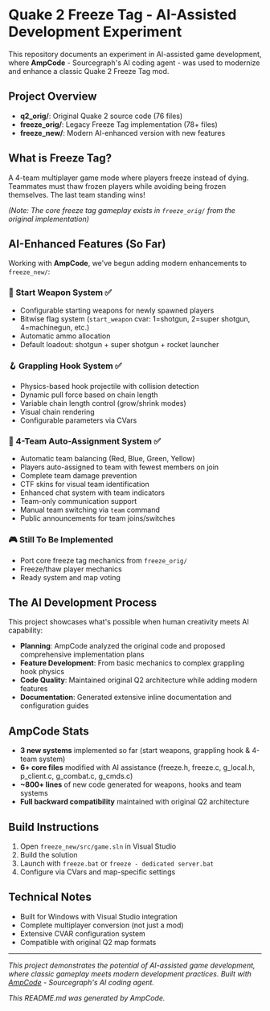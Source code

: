# Quake 2 Freeze Tag - AI-Assisted Development Experiment

This repository documents an experiment in AI-assisted game development, where **AmpCode** - Sourcegraph's AI coding agent - was used to modernize and enhance a classic Quake 2 Freeze Tag mod.

## Project Overview

- **q2_orig/**: Original Quake 2 source code (76 files)
- **freeze_orig/**: Legacy Freeze Tag implementation (78+ files)  
- **freeze_new/**: Modern AI-enhanced version with new features

## What is Freeze Tag?

A 4-team multiplayer game mode where players freeze instead of dying. Teammates must thaw frozen players while avoiding being frozen themselves. The last team standing wins!

*(Note: The core freeze tag gameplay exists in `freeze_orig/` from the original implementation)*

## AI-Enhanced Features (So Far)

Working with **AmpCode**, we've begun adding modern enhancements to `freeze_new/`:

### 🎯 Start Weapon System ✅
- Configurable starting weapons for newly spawned players
- Bitwise flag system (`start_weapon` cvar: 1=shotgun, 2=super shotgun, 4=machinegun, etc.)
- Automatic ammo allocation
- Default loadout: shotgun + super shotgun + rocket launcher

### 🪝 Grappling Hook System ✅
- Physics-based hook projectile with collision detection
- Dynamic pull force based on chain length
- Variable chain length control (grow/shrink modes)
- Visual chain rendering
- Configurable parameters via CVars

### 👥 4-Team Auto-Assignment System ✅
- Automatic team balancing (Red, Blue, Green, Yellow)
- Players auto-assigned to team with fewest members on join
- Complete team damage prevention
- CTF skins for visual team identification
- Enhanced chat system with team indicators
- Team-only communication support
- Manual team switching via `team` command
- Public announcements for team joins/switches

### 🎮 Still To Be Implemented
- Port core freeze tag mechanics from `freeze_orig/`
- Freeze/thaw player mechanics
- Ready system and map voting

## The AI Development Process

This project showcases what's possible when human creativity meets AI capability:

- **Planning**: AmpCode analyzed the original code and proposed comprehensive implementation plans
- **Feature Development**: From basic mechanics to complex grappling hook physics
- **Code Quality**: Maintained original Q2 architecture while adding modern features  
- **Documentation**: Generated extensive inline documentation and configuration guides

## AmpCode Stats

- **3 new systems** implemented so far (start weapons, grappling hook & 4-team system)
- **6+ core files** modified with AI assistance (freeze.h, freeze.c, g_local.h, p_client.c, g_combat.c, g_cmds.c)
- **~800+ lines** of new code generated for weapons, hooks and team systems
- **Full backward compatibility** maintained with original Q2 architecture

## Build Instructions

1. Open `freeze_new/src/game.sln` in Visual Studio
2. Build the solution
3. Launch with `freeze.bat` or `freeze - dedicated server.bat`
4. Configure via CVars and map-specific settings

## Technical Notes

- Built for Windows with Visual Studio integration
- Complete multiplayer conversion (not just a mod)
- Extensive CVAR configuration system
- Compatible with original Q2 map formats

---

*This project demonstrates the potential of AI-assisted game development, where classic gameplay meets modern development practices. Built with [AmpCode](https://ampcode.com) - Sourcegraph's AI coding agent.*

*This README.md was generated by AmpCode.*
